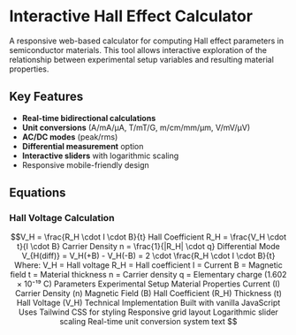 # Interactive Hall Effect Calculator

A responsive web-based calculator for computing Hall effect parameters in semiconductor materials. This tool allows interactive exploration of the relationship between experimental setup variables and resulting material properties.

## Key Features
- **Real-time bidirectional calculations**
- **Unit conversions** (A/mA/µA, T/mT/G, m/cm/mm/µm, V/mV/µV)
- **AC/DC modes** (peak/rms)
- **Differential measurement** option
- **Interactive sliders** with logarithmic scaling
- Responsive mobile-friendly design

## Equations

### Hall Voltage Calculation
```math
V_H = \frac{R_H \cdot I \cdot B}{t}

Hall Coefficient
R_H = \frac{V_H \cdot t}{I \cdot B}

Carrier Density
n = \frac{1}{|R_H| \cdot q}

Differential Mode
V_{H(diff)} = V_H(+B) - V_H(-B) = 2 \cdot \frac{R_H \cdot I \cdot B}{t}

Where:

V_H = Hall voltage

R_H = Hall coefficient

I = Current

B = Magnetic field

t = Material thickness

n = Carrier density

q = Elementary charge (1.602 × 10⁻¹⁹ C)

Parameters
Experimental Setup	Material Properties
Current (I)	Carrier Density (n)
Magnetic Field (B)	Hall Coefficient (R_H)
Thickness (t)	
Hall Voltage (V_H)	
Technical Implementation
Built with vanilla JavaScript

Uses Tailwind CSS for styling

Responsive grid layout

Logarithmic slider scaling

Real-time unit conversion system

text
